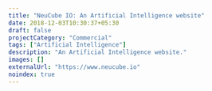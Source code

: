 ```yaml
---
title: "NeuCube IO: An Artificial Intelligence website"
date: 2018-12-03T10:30:37+05:30
draft: false
projectCategory: "Commercial"
tags: ["Artificial Intelligence"]
description: "An Artificial Intelligence website."
images: []
externalUrl: "https://www.neucube.io"
noindex: true
---
```

